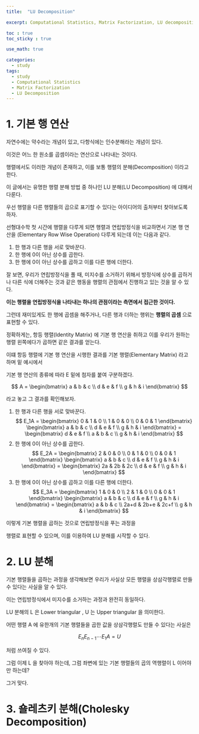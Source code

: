 ```yaml
---
title:  "LU Decomposition"

excerpt: Computational Statistics, Matrix Factorization, LU decomposition 

toc : true
toc_sticky : true  

use_math: true

categories:
  - study
tags:
  - study
  - Computational Statistics
  - Matrix Factorization
  - LU Decomposition
---
```


# 1. 기본 행 연산

자연수에는 약수라는 개념이 있고, 다항식에는 인수분해라는 개념이 있다.

이것은 어느 한 원소를 곱셈이라는 연산으로 나타내는 것이다.

행렬에서도 이러한 개념이 존재하고, 이를 보통 행렬의 분해(Decomposition) 이라고 한다.

이 글에서는 유명한 행렬 분해 방법 중 하나인 LU 분해(LU Decomposition) 에 대해서 다룬다. 


우선 행렬을 다른 행렬들의 곱으로 표기할 수 있다는 아이디어의 출처부터 찾아보도록 하자.

선형대수학 첫 시간에 행렬을 다루게 되면 행렬과 연립방정식을 비교하면서 기본 행 연산을
(Elementary Row Wise Operation) 다루게 되는데
이는 다음과 같다. 

1. 한 행과 다른 행을 서로 맞바꾼다.
2. 한 행에 0이 아닌 상수를 곱한다. 
3. 한 행에 0이 아닌 상수를 곱하고 이를 다른 행에 더한다. 

잘 보면, 우리가 연립방정식을 풀 때, 미지수를 소거하기 위해서 방정식에
상수를 곱하거나 다른 식에 더해주는 것과 같은 행동을 행렬의 관점에서
진행하고 있는 것을 알 수 있다. 

**이는 행렬을 연립방정식을 나타내는 하나의 관점이라는 측면에서 접근한 것이다.**

그런데 재미있게도 한 행에 곱셈을 해주거나, 다른 행과 더하는 행위는
**행렬의 곱셈** 으로 표현할 수 있다. 

정확하게는, 항등 행렬(Identity Matrix) 에 기본 행 연산을 취하고
이를 우리가 원하는 행렬 왼쪽에다가 곱하면 같은 결과를 얻는다.

이떄 항등 행렬에 기본 행 연산을 시행한 결과를 기본 행렬(Elementary Matrix) 라고 하며 밑 예시에서

기본 행 연산의 종류에 따라 E 밑에 첨자를 붙여 구분하겠다.

$$ A = 
\begin{bmatrix}
a & b & c \\
d & e & f \\
g & h & i
\end{bmatrix}
$$ 

라고 놓고 그 결과를 확인해보자.

1. 한 행과 다른 행을 서로 맞바꾼다. 
$$ E_1A =
\begin{bmatrix}
0 & 1 & 0 \\
1 & 0 & 0 \\
0 & 0 & 1
\end{bmatrix}
\begin{bmatrix}
a & b & c \\
d & e & f \\
g & h & i
\end{bmatrix}
=
\begin{bmatrix}
d & e & f \\
a & b & c \\
g & h & i
\end{bmatrix}
$$
1. 한 행에 0이 아닌 상수를 곱한다.
$$ E_2A =
\begin{bmatrix}
2 & 0 & 0 \\
0 & 1 & 0 \\
0 & 0 & 1
\end{bmatrix}
\begin{bmatrix}
a & b & c \\
d & e & f \\
g & h & i
\end{bmatrix}
=
\begin{bmatrix}
2a & 2b & 2c \\
d & e & f \\
g & h & i
\end{bmatrix}
$$
1. 한 행에 0이 아닌 상수를 곱하고 이를 다른 행에 더한다.
$$ E_3A =
\begin{bmatrix}
1 & 0 & 0 \\
2 & 1 & 0 \\
0 & 0 & 1
\end{bmatrix}
\begin{bmatrix}
a & b & c \\
d & e & f \\
g & h & i
\end{bmatrix}
=
\begin{bmatrix}
a & b & c \\
2a+d & 2b+e & 2c+f \\
g & h & i
\end{bmatrix}
$$

이렇게 기본 행렬을 곱하는 것으로 연립방정식을 푸는 과정을

행렬로 표현할 수 있으며, 이를 이용하여 LU 분해를 시작할 수 있다.


# 2. LU 분해
기본 행렬들을 곱하는 과정을 생각해보면 우리가 사실상 모든 행렬을 상삼각행렬로 만들 수 있다는 사실을 알 수 있다. 

이는 연립방정식에서 미지수를 소거하는 과정과 완전히 동일하다.

LU 분해의 L 은 Lower triangular , U 는 Upper triangular 을 의미한다.

어떤 행렬 A 에  유한개의 기본 행렬들을 곱한 값을 상삼각행렬도 만들 수 있다는 사실은

$$E_nE_{n-1} \cdots E_1A = U$$

처럼 쓰여질 수 있다. 

그럼 이제 L 을 찾아야 하는데, 그럼 좌변에 있는 기본 행렬들의 곱의 역행렬이 L 이어야만 하는데?

그거 맞다. 

# 3. 숄레츠키 분해(Cholesky Decomposition)